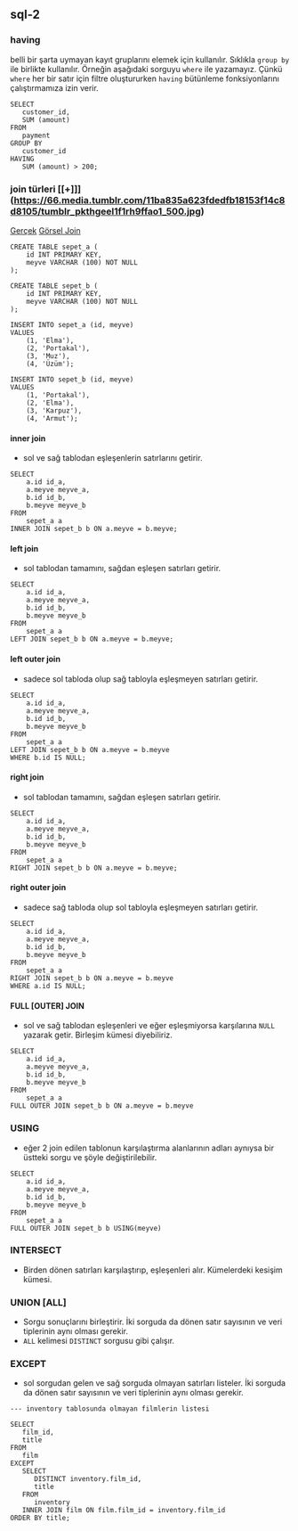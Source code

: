 ## sql-2

### having
belli bir şarta uymayan kayıt gruplarını elemek için kullanılır. Sıklıkla `group by` ile birlikte kullanılır. Örneğin aşağıdaki sorguyu `where` ile yazamayız. Çünkü `where` her bir satır için filtre oluştururken `having` bütünleme fonksiyonlarını çalıştırmamıza izin verir.

```
SELECT
   customer_id,
   SUM (amount)
FROM
   payment
GROUP BY
   customer_id
HAVING
   SUM (amount) > 200;
```

### join türleri [[+]]](https://66.media.tumblr.com/11ba835a623fdedfb18153f14c8d8105/tumblr_pkthgeel1f1rh9ffao1_500.jpg)
[Gerçek](https://blog.jooq.org/2016/07/05/say-no-to-venn-diagrams-when-explaining-joins/)
[Görsel Join](http://joins.spathon.com/)

```
CREATE TABLE sepet_a (
    id INT PRIMARY KEY,
    meyve VARCHAR (100) NOT NULL
);

CREATE TABLE sepet_b (
    id INT PRIMARY KEY,
    meyve VARCHAR (100) NOT NULL
);

INSERT INTO sepet_a (id, meyve)
VALUES
    (1, 'Elma'),
    (2, 'Portakal'),
    (3, 'Muz'),
    (4, 'Üzüm');

INSERT INTO sepet_b (id, meyve)
VALUES
    (1, 'Portakal'),
    (2, 'Elma'),
    (3, 'Karpuz'),
    (4, 'Armut');
```
#### inner join
* sol ve sağ tablodan eşleşenlerin satırlarını getirir.
```
SELECT
    a.id id_a,
    a.meyve meyve_a,
    b.id id_b,
    b.meyve meyve_b
FROM
    sepet_a a
INNER JOIN sepet_b b ON a.meyve = b.meyve;
```
#### left join
* sol tablodan tamamını, sağdan eşleşen satırları getirir.
```
SELECT
    a.id id_a,
    a.meyve meyve_a,
    b.id id_b,
    b.meyve meyve_b
FROM
    sepet_a a
LEFT JOIN sepet_b b ON a.meyve = b.meyve;
```
#### left outer join
* sadece sol tabloda olup sağ tabloyla eşleşmeyen satırları getirir.
```
SELECT
    a.id id_a,
    a.meyve meyve_a,
    b.id id_b,
    b.meyve meyve_b
FROM
    sepet_a a
LEFT JOIN sepet_b b ON a.meyve = b.meyve
WHERE b.id IS NULL;
```



#### right join
* sol tablodan tamamını, sağdan eşleşen satırları getirir.
```
SELECT
    a.id id_a,
    a.meyve meyve_a,
    b.id id_b,
    b.meyve meyve_b
FROM
    sepet_a a
RIGHT JOIN sepet_b b ON a.meyve = b.meyve;
```

#### right outer join
* sadece sağ tabloda olup sol tabloyla eşleşmeyen satırları getirir.
```
SELECT
    a.id id_a,
    a.meyve meyve_a,
    b.id id_b,
    b.meyve meyve_b
FROM
    sepet_a a
RIGHT JOIN sepet_b b ON a.meyve = b.meyve
WHERE a.id IS NULL;
```

#### FULL [OUTER] JOIN
* sol ve sağ tablodan eşleşenleri ve eğer eşleşmiyorsa karşılarına `NULL` yazarak getir. Birleşim kümesi diyebiliriz.
```
SELECT
    a.id id_a,
    a.meyve meyve_a,
    b.id id_b,
    b.meyve meyve_b
FROM
    sepet_a a
FULL OUTER JOIN sepet_b b ON a.meyve = b.meyve
```

### USING
* eğer 2 join edilen tablonun karşılaştırma alanlarının adları aynıysa bir üstteki sorgu ve şöyle değiştirilebilir.

```
SELECT
    a.id id_a,
    a.meyve meyve_a,
    b.id id_b,
    b.meyve meyve_b
FROM
    sepet_a a
FULL OUTER JOIN sepet_b b USING(meyve)
```

### INTERSECT
* Birden dönen satırları karşılaştırıp, eşleşenleri alır. Kümelerdeki kesişim kümesi.

### UNION [ALL]
* Sorgu sonuçlarını birleştirir. İki sorguda da dönen satır sayısının ve veri tiplerinin aynı olması gerekir.
* `ALL` kelimesi `DISTINCT` sorgusu gibi çalışır.

### EXCEPT
* sol sorgudan gelen ve sağ sorguda olmayan satırları listeler. İki sorguda da dönen satır sayısının ve veri tiplerinin aynı olması gerekir.

```
--- inventory tablosunda olmayan filmlerin listesi

SELECT
   film_id,
   title
FROM
   film
EXCEPT
   SELECT
      DISTINCT inventory.film_id,
      title
   FROM
      inventory
   INNER JOIN film ON film.film_id = inventory.film_id
ORDER BY title;
```
